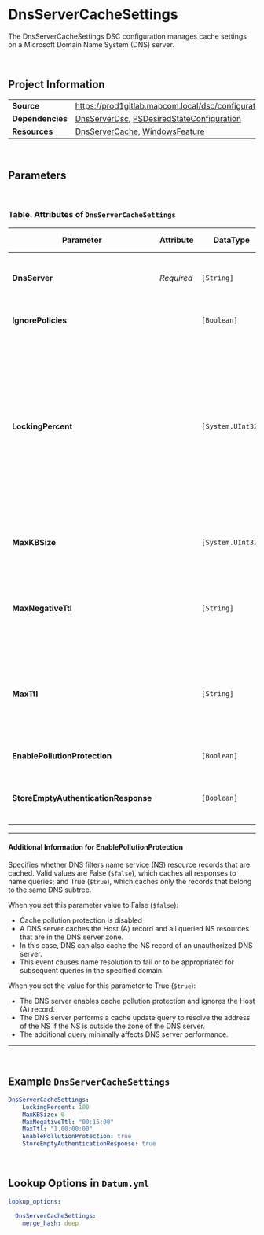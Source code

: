 ﻿# DnsServerCacheSettings

The DnsServerCacheSettings DSC configuration manages cache settings on a Microsoft Domain Name System (DNS) server.

<br />

## Project Information
|                  |                                                                                                                                     |
| ---------------- | ----------------------------------------------------------------------------------------------------------------------------------- |
| **Source**       | https://prod1gitlab.mapcom.local/dsc/configurations/DnsServerTasks/-/tree/master/DnsServerTasks/DscResources/DnsServerCacheSettings |
| **Dependencies** | [DnsServerDsc][DnsServerDsc], [PSDesiredStateConfiguration][PSDesiredStateConfiguration]                                            |
| **Resources**    | [DnsServerCache][DnsServerCache], [WindowsFeature][WindowsFeature]                                                                  |


<br />

## Parameters

<br />

### Table. Attributes of `DnsServerCacheSettings`

| Parameter                            | Attribute  | DataType          | Description                                                                                                                                                                                                                                                                                                                                                                                                                          | Allowed Values |
| ------------------------------------ | ---------- | ----------------- | ------------------------------------------------------------------------------------------------------------------------------------------------------------------------------------------------------------------------------------------------------------------------------------------------------------------------------------------------------------------------------------------------------------------------------------ | -------------- |
| **DnsServer**                        | *Required* | `[String]`        | The host name of the Domain Name System (DNS) server, or use `'localhost'` for the current node.                                                                                                                                                                                                                                                                                                                                     |                |
| **IgnorePolicies**                   |            | `[Boolean]`       | Specifies whether to ignore policies for this cache.                                                                                                                                                                                                                                                                                                                                                                                 |                |
| **LockingPercent**                   |            | `[System.UInt32]` | Specifies a percentage of the original Time to Live (TTL) value that caching can consume. Cache locking is configured as a percent value. For example, if the cache locking value is set to `50`, the DNS server does not overwrite a cached entry for half of the duration of the TTL. If the cache locking percent is set to `100` that means the DNS server will not overwrite cached entries for the entire duration of the TTL. |                |
| **MaxKBSize**                        |            | `[System.UInt32]` | Specifies the maximum size, in kilobytes, of the memory cache of a DNS server. If set to `0` there is no limit.                                                                                                                                                                                                                                                                                                                      |                |
| **MaxNegativeTtl**                   |            | `[String]`        | Specifies how long an entry that records a negative answer to a query remains stored in the DNS cache. Minimum value is `'00:00:01'` and maximum value is `'30.00:00:00'`                                                                                                                                                                                                                                                            |                |
| **MaxTtl**                           |            | `[String]`        | Specifies how long a record is saved in cache. Minimum value is `'00:00:00'` and maximum value is `'30.00:00:00'`. If the TimeSpan is set to `'00:00:00'` (0 seconds), the DNS server does not cache records.                                                                                                                                                                                                                        |                |
| **EnablePollutionProtection**        |            | `[Boolean]`       | [See Additional Information for EnablePollutionProtection](####additional-information-for-enablepollutionprotection)                                                                                                                                                                                                                                                                                                                 |                |
| **StoreEmptyAuthenticationResponse** |            | `[Boolean]`       | Specifies whether a DNS server stores empty authoritative responses in the cache (RFC-2308).                                                                                                                                                                                                                                                                                                                                         |                |

---

#### Additional Information for **EnablePollutionProtection**

Specifies whether DNS filters name service (NS) resource records that are cached. Valid values are False (`$false`), which caches all responses to name queries; and True (`$true`), which caches only the records that belong to the same DNS subtree.

When you set this parameter value to False (`$false`):

- Cache pollution protection is disabled
- A DNS server caches the Host (A) record and all queried NS resources that are in the DNS server zone.
- In this case, DNS can also cache the NS record of an unauthorized DNS server.
- This event causes name resolution to fail or to be appropriated for subsequent queries in the specified domain.

When you set the value for this parameter to True (`$true`):

- The DNS server enables cache pollution protection and ignores the Host (A) record.
- The DNS server performs a cache update query to resolve the address of the NS if the NS is outside the zone of the DNS server.
- The additional query minimally affects DNS server performance.

---

<br />

## Example `DnsServerCacheSettings`

```yaml
DnsServerCacheSettings:
    LockingPercent: 100
    MaxKBSize: 0
    MaxNegativeTtl: "00:15:00"
    MaxTtl: "1.00:00:00"
    EnablePollutionProtection: true
    StoreEmptyAuthenticationResponse: true

```

<br />

## Lookup Options in `Datum.yml`

```yaml
lookup_options:

  DnsServerCacheSettings:
  	merge_hash: deep
```

<br />

[DnsServerDsc]: https://github.com/dsccommunity/DnsServerDsc
[PSDesiredStateConfiguration]: https://docs.microsoft.com/en-us/powershell/module/psdesiredstateconfiguration/about/about_classes_and_dsc?view=powershell-7.1
[DnsServerCache]: https://github.com/dsccommunity/DnsServerDsc/wiki/DnsServerCache
[WindowsFeature]: https://docs.microsoft.com/en-us/powershell/scripting/dsc/reference/resources/windows/windowsfeatureresource?view=powershell-7.2